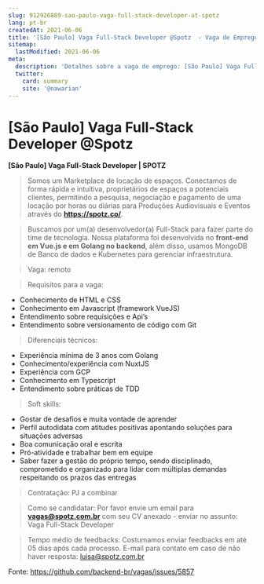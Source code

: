 ```yaml
---
slug: 912926889-sao-paulo-vaga-full-stack-developer-at-spotz
lang: pt-br
createdAt: 2021-06-06
title: '[São Paulo] Vaga Full-Stack Developer @Spotz  - Vaga de Emprego'
sitemap:
  lastModified: 2021-06-06
meta:
  description: 'Detalhes sobre a vaga de emprego: [São Paulo] Vaga Full-Stack Developer @Spotz '
  twitter:
    card: summary
    site: '@nawarian'
---
```


# [São Paulo] Vaga Full-Stack Developer @Spotz 

**[São Paulo] Vaga Full-Stack Developer | SPOTZ**

> Somos um Marketplace de locação de espaços. Conectamos de forma rápida e intuitiva, proprietários de espaços a potenciais clientes, permitindo a pesquisa, negociação e pagamento de uma locação por horas ou diárias para Produções Audiovisuais e Eventos através do **https://spotz.co/**. 

>Buscamos por um(a) desenvolvedor(a) Full-Stack para fazer parte do time de tecnologia. Nossa plataforma foi desenvolvida no **front-end em Vue.js e em Golang no backend**, além disso, usamos MongoDB de Banco de dados e Kubernetes para gerenciar infraestrutura.

>Vaga: remoto 

>Requisitos para a vaga:

* Conhecimento de HTML e CSS 
* Conhecimento em Javascript (framework VueJS) 
* Entendimento sobre requisições e Api’s 
* Entendimento sobre versionamento de código com Git 

>Diferenciais técnicos:

* Experiência mínima de 3 anos com Golang
* Conhecimento/experiência com NuxtJS 
* Experiência com GCP 
* Conhecimento em Typescript 
* Entendimento sobre práticas de TDD 


>Soft skills:

* Gostar de desafios e muita vontade de aprender 
* Perfil autodidata com atitudes positivas apontando soluções para situações adversas 
* Boa comunicação oral e escrita  
* Pró-atividade e trabalhar bem em equipe   
* Saber fazer a gestão do próprio tempo, sendo disciplinado, comprometido e organizado para lidar com múltiplas demandas respeitando os prazos das entregas

>Contratação: PJ a combinar 

>Como se candidatar: Por favor envie um email para **vagas@spotz.com.br** com seu CV anexado - enviar no assunto: Vaga Full-Stack Developer 

>Tempo médio de feedbacks: Costumamos enviar feedbacks em até 05 dias após cada processo.
E-mail para contato em caso de não haver resposta: luisa@spotz.com.br


Fonte: https://github.com/backend-br/vagas/issues/5857